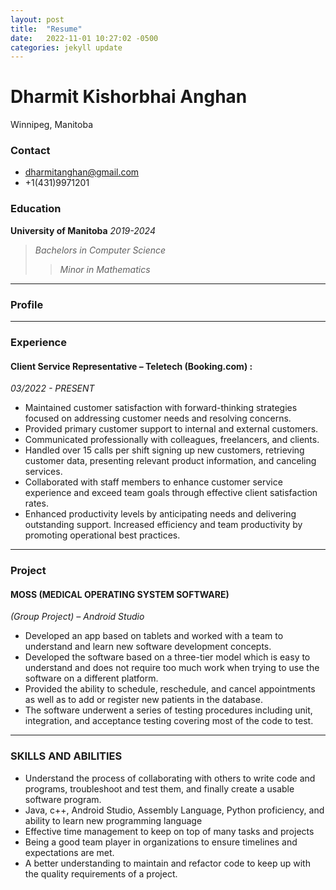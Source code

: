 ```yaml
---
layout: post
title:  "Resume"
date:   2022-11-01 10:27:02 -0500
categories: jekyll update
---
```

# **Dharmit Kishorbhai Anghan**
Winnipeg, Manitoba
    
### **Contact**
- dharmitanghan@gmail.com
- +1(431)9971201
     
### **Education**  
 **University of Manitoba**
 *2019-2024*
 > *Bachelors in Computer Science* 
 >> *Minor in Mathematics*

--- 
### **Profile**

---
### **Experience**
#### **Client Service Representative – Teletech (Booking.com) :**
 *03/2022 - PRESENT*
  - Maintained customer satisfaction with forward-thinking strategies focused on addressing customer needs and resolving concerns.
  - Provided primary customer support to internal and external customers.
  - Communicated professionally with colleagues, freelancers, and clients.
  - Handled over 15 calls per shift signing up new customers, retrieving customer data, presenting relevant product information, and canceling services.
  - Collaborated with staff members to enhance customer service experience and exceed team goals through effective client satisfaction rates.
  - Enhanced productivity levels by anticipating needs and delivering outstanding support. Increased efficiency and team productivity by promoting operational best practices.
  
---
### **Project**

#### **MOSS (MEDICAL OPERATING SYSTEM SOFTWARE)** 
*(Group Project) – Android Studio* 
  - Developed an app based on tablets and worked with a team to understand and learn new software development concepts. 
  - Developed the software based on a three-tier model which is easy to understand and does not require too much work when trying to use the software on a different platform.
  - Provided the ability to schedule, reschedule, and cancel appointments as well as to add or register new patients in the database. 
  - The software underwent a series of testing procedures including unit, integration, and acceptance testing covering most of the code to test.

---
### **SKILLS AND ABILITIES** 
  - Understand the process of collaborating with others to write code and programs, troubleshoot and test them, and finally create a usable software program.
  -	Java, c++, Android Studio, Assembly Language, Python proficiency, and ability to learn new programming language
  -	Effective time management to keep on top of many tasks and projects
  -	Being a good team player in organizations to ensure timelines and expectations are met.
  -	A better understanding to maintain and refactor code to keep up with the quality requirements of a project.




